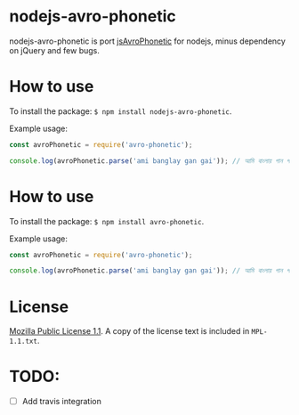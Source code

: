 # nodejs-avro-phonetic

nodejs-avro-phonetic is port [jsAvroPhonetic](https://github.com/dipu-bd/jsAvroPhonetic) for nodejs, minus dependency on jQuery and few bugs.

# How to use

To install the package: `$ npm install nodejs-avro-phonetic`.

Example usage:
```javascript
const avroPhonetic = require('avro-phonetic');

console.log(avroPhonetic.parse('ami banglay gan gai')); // আমি বাংলায় গান গাই
```

# How to use

To install the package: `$ npm install avro-phonetic`.

Example usage:
```javascript
const avroPhonetic = require('avro-phonetic');

console.log(avroPhonetic.parse('ami banglay gan gai')); // আমি বাংলায় গান গাই
```

# License

[Mozilla Public License 1.1](http://www.mozilla.org/MPL/1.1/). A copy of the license text is included in `MPL-1.1.txt`.

# TODO:
- [ ] Add travis integration
